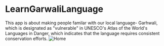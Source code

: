 # LearnGarwaliLanguage
This app is about making people familar with our local language- Garhwali, which is designated as "vulnerable" in UNESCO's Atlas of the World's Languages in Danger, which indicates that the language requires consistent conservation efforts.
![Home](https://user-images.githubusercontent.com/60563826/180146336-d2cb26ba-eeb2-46bb-a93b-44185b6dec5d.jpg)
